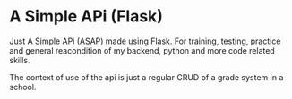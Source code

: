 # A Simple APi (Flask)

Just A Simple APi (ASAP) made using Flask. For training, testing, practice and general 
reacondition of my backend, python and more code related skills.

The context of use of the api is just a regular CRUD of a grade system in a school.
